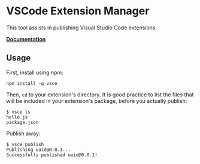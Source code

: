 # VSCode Extension Manager

This tool assists in publishing Visual Studio Code extensions.

[**Documentation**](https://github.com/Microsoft/vscode-extensionbuilders/blob/master/docs/tools/vscecli.md)

## Usage

First, install using npm:

```
npm install -g vsce
```

Then, `cd` to your extension's directory.
It is good practice to list the files that will be included in your extension's
package, before you actually publish:

```
$ vsce ls
hello.js
package.json
```

Publish away:

```
$ vsce publish
Publishing uuid@0.0.1...
Successfully published uuid@0.0.1!
```
